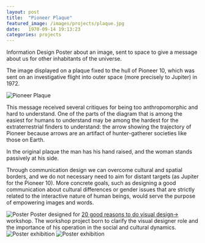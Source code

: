 ```yaml
---
layout: post
title:  "Pioneer Plaque"
featured_image: /images/projects/plaque.jpg
date:   1970-09-14 19:13:23
categories: projects
---
```


Information Design Poster about an image, sent to space to give a message about us for other inhabitants of the universe.

The image displayed on a plaque fixed to the hull of Pioneer 10, which was sent on an investigative flight into outer space (more precisely to Jupiter) in 1972.

<img src="http://payload403.cargocollective.com/1/10/325579/10371245/placca_pioneer_1600_c.jpg" alt="Pioneer Plaque">

This message received several critiques for being too anthropomorphic and hard to understand.
One of the parts of the diagram that is among the easiest for humans to understand may be among the hardest for the extraterrestrial finders to understand: the arrow showing the trajectory of Pioneer because arrows are an artifact of hunter-gatherer societies like those on Earth.

In the original plaque the man has his hand raised, and the woman stands passively at his side.

Through communication design we can overcome cultural and spatial borders, and we do not necessary need to aim for distant targets (as Jupiter for the Pioneer 10). More concrete goals, such as designing a good communication about cultural differences or gender issues that are strictly related to the interactive nature of human beings, would serve the purpose of empowering images and words.

<img src="http://payload403.cargocollective.com/1/10/325579/10371245/BUONI_MOTIVI_finale2_1600_c.jpg" alt="Poster">
Poster designed for <a href="http://20buonimotivi.tumblr.com/" target="_blank">20 good reasons to do visual design→ </a>workshop. The workshop project born to clarify the visual designer role and the importance of his operation in the social and cultural dynamics.

<img src="http://payload403.cargocollective.com/1/10/325579/10371245/IUAV_poster_camplani_960.jpg" alt="Poster exhibition">

<img src="http://payload403.cargocollective.com/1/10/325579/10371245/65302_390774517690240_952004821_n_960.jpg" alt="Poster exhibition">
